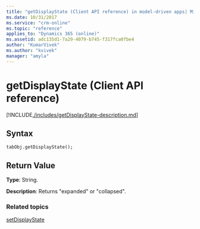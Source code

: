 ```yaml
---
title: "getDisplayState (Client API reference) in model-driven apps| MicrosoftDocs"
ms.date: 10/31/2017
ms.service: "crm-online"
ms.topic: "reference"
applies_to: "Dynamics 365 (online)"
ms.assetid: adc135d1-7a29-4079-b745-f317fca0fbe4
author: "KumarVivek"
ms.author: "kvivek"
manager: "amyla"
---
```

# getDisplayState (Client API reference)



[!INCLUDE[./includes/getDisplayState-description.md](./includes/getDisplayState-description.md)]

## Syntax

`tabObj.getDisplayState();`

## Return Value

**Type**: String.

**Description**: Returns "expanded" or "collapsed".

### Related topics

[setDisplayState](setDisplayState.md)



